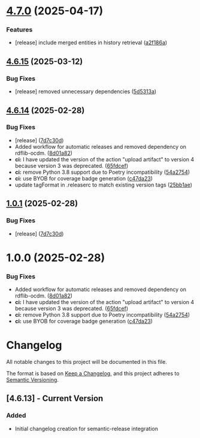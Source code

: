 # [4.7.0](https://github.com/opencitations/time-agnostic-library/compare/4.6.15...4.7.0) (2025-04-17)


### Features

* [release] include merged entities in history retrieval ([a2f186a](https://github.com/opencitations/time-agnostic-library/commit/a2f186a262427ee7cd0dafc6b10333c0ab995071))

## [4.6.15](https://github.com/opencitations/time-agnostic-library/compare/4.6.14...4.6.15) (2025-03-12)


### Bug Fixes

* [release] removed unnecessary dependencies ([5d5313a](https://github.com/opencitations/time-agnostic-library/commit/5d5313afa68401df080124bc7ca96d6ea25a68c9))

## [4.6.14](https://github.com/opencitations/time-agnostic-library/compare/4.6.13...4.6.14) (2025-02-28)


### Bug Fixes

* [release] ([7d7c30d](https://github.com/opencitations/time-agnostic-library/commit/7d7c30d435f69eae771d2516c3a6e298c25aec68))
* Added workflow for automatic releases and removed dependency on rdflib-ocdm. ([8d01a82](https://github.com/opencitations/time-agnostic-library/commit/8d01a82d57c754fd5c6ceb81bbbab6aea1e909c8))
* **ci:** I have updated the version of the action "upload artifact" to version 4 because version 3 was deprecated. ([65fdcef](https://github.com/opencitations/time-agnostic-library/commit/65fdcef36f2d0692e8beb35a6ed3d982c1322e4b))
* **ci:** remove Python 3.8 support due to Poetry incompatibility ([54a2754](https://github.com/opencitations/time-agnostic-library/commit/54a2754cb22819597ac9a616b239f3b13a368136))
* **ci:** use BYOB for coverage badge generation ([c47da23](https://github.com/opencitations/time-agnostic-library/commit/c47da2338913cd73a36e5500f6e4955477de3d67))
* update tagFormat in .releaserc to match existing version tags ([25bb1ae](https://github.com/opencitations/time-agnostic-library/commit/25bb1ae514fbd544274025c154f75fc2b8b5563f))

## [1.0.1](https://github.com/opencitations/time-agnostic-library/compare/v1.0.0...v1.0.1) (2025-02-28)


### Bug Fixes

* [release] ([7d7c30d](https://github.com/opencitations/time-agnostic-library/commit/7d7c30d435f69eae771d2516c3a6e298c25aec68))

# 1.0.0 (2025-02-28)


### Bug Fixes

* Added workflow for automatic releases and removed dependency on rdflib-ocdm. ([8d01a82](https://github.com/opencitations/time-agnostic-library/commit/8d01a82d57c754fd5c6ceb81bbbab6aea1e909c8))
* **ci:** I have updated the version of the action "upload artifact" to version 4 because version 3 was deprecated. ([65fdcef](https://github.com/opencitations/time-agnostic-library/commit/65fdcef36f2d0692e8beb35a6ed3d982c1322e4b))
* **ci:** remove Python 3.8 support due to Poetry incompatibility ([54a2754](https://github.com/opencitations/time-agnostic-library/commit/54a2754cb22819597ac9a616b239f3b13a368136))
* **ci:** use BYOB for coverage badge generation ([c47da23](https://github.com/opencitations/time-agnostic-library/commit/c47da2338913cd73a36e5500f6e4955477de3d67))

# Changelog

All notable changes to this project will be documented in this file.

The format is based on [Keep a Changelog](https://keepachangelog.com/en/1.0.0/),
and this project adheres to [Semantic Versioning](https://semver.org/spec/v2.0.0.html).

## [4.6.13] - Current Version

### Added
- Initial changelog creation for semantic-release integration
